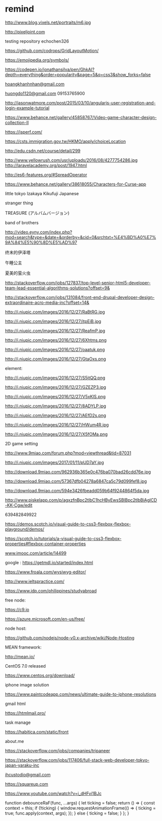 # remind

http://www.blog.vixels.net/portraits/m6.jpg

http://pixeljoint.com

testing repository  echochen326

https://github.com/codrops/GridLayoutMotion/ 


https://emojipedia.org/symbols/

https://codepen.io/jonathansilva/pen/GhkAI?depth=everything&order=popularity&page=5&q=css3&show_forks=false

hoangkhanhnhan@gmail.com

huongdo1120@gmail.com
09153765900

http://jasonwatmore.com/post/2015/03/10/angularjs-user-registration-and-login-example-tutorial

https://www.behance.net/gallery/45858767/Video-game-character-design-collection-II

https://jsperf.com/

https://csts.immigration.gov.tw/HKMO/apply/choiceLocation

http://edu.csdn.net/course/detail/299

http://www.yellowrush.com/usr/uploads/2016/08/4277754286.jpg
http://laravelacademy.org/post/1947.html

http://es6-features.org/#SpreadOperator

https://www.behance.net/gallery/38618055/Characters-for-Curse-app

little tokyo   Izakaya Kikufuji Japanese 


stranger thing


TREASURE (アルバムバージョン)

band of brothers


http://video.eyny.com/index.php?mod=search&type=&date=&orderby=&cid=0&srchtxt=%E4%BD%A0%E7%9A%84%E5%90%8D%E5%AD%97


终末的伊泽塔

午睡公主

夏美的萤火虫

http://stackoverflow.com/jobs/127837/top-level-senior-html5-developer-team-lead-essential-algorithms-solutions?offset=9&

http://stackoverflow.com/jobs/131084/front-end-drupal-developer-design-extraordinaire-acro-media-inc?offset=14&


http://i.niupic.com/images/2016/12/27/RaBtRG.jpg

http://i.niupic.com/images/2016/12/27/itpEiB.jpg

http://i.niupic.com/images/2016/12/27/ReafmP.jpg

http://i.niupic.com/images/2016/12/27/6Xhtms.png

http://i.niupic.com/images/2016/12/27/oaatuk.png

http://i.niupic.com/images/2016/12/27/GtaOxs.png



element:

http://i.niupic.com/images/2016/12/27/S5jtQQ.png

http://i.niupic.com/images/2016/12/27/GZEZP3.jpg

http://i.niupic.com/images/2016/12/27/V5xKlS.png

http://i.niupic.com/images/2016/12/27/8ADYLP.jpg

http://i.niupic.com/images/2016/12/27/AEfD2s.png

http://i.niupic.com/images/2016/12/27/HWum4R.jpg

http://i.niupic.com/images/2016/12/27/X5fOMa.png



2D game setting

http://www.9miao.com/forum.php?mod=viewthread&tid=87031

http://i.niupic.com/images/2017/01/11/pUD7aY.jpg

http://download.9miao.com/962936b365e0c476ba070bad26cdd76e.jpg

http://download.9miao.com/57367dfb04278a6847ca5c79d099fef8.jpg

http://download.9miao.com/594e3426fbeadd059b64f9244864f5da.jpg

http://www.piskelapp.com/p/agxzfnBpc2tlbC1hcHByEwsSBlBpc2tlbBiAgICD-KK-Cgw/edit

639482849922

https://demos.scotch.io/visual-guide-to-css3-flexbox-flexbox-playground/demos/

https://scotch.io/tutorials/a-visual-guide-to-css3-flexbox-properties#flexbox-container-properties

www.imooc.com/article/14499


google :
https://getmdl.io/started/index.html

https://www.froala.com/wysiwyg-editor/

http://www.ieltspractice.com/

https://www.idp.com/philippines/studyabroad

free node:

https://c9.io

https://azure.microsoft.com/en-us/free/

node host:

https://github.com/nodejs/node-v0.x-archive/wiki/Node-Hosting

MEAN framework:

http://mean.io/

CentOS 7.0 released

https://www.centos.org/download/

iphone image solution

https://www.paintcodeapp.com/news/ultimate-guide-to-iphone-resolutions

gmail html

https://htmlmail.pro/

task manage

https://habitica.com/static/front

about.me

https://stackoverflow.com/jobs/companies/tripaneer

https://stackoverflow.com/jobs/117406/full-stack-web-developer-tokyo-japan-yaraku-inc

ihcustodio@gmail.com

https://squareup.com

https://www.youtube.com/watch?v=i_dHFvi1BJc

function debounceRaF(func, ...args) {
  let ticking = false;
  return () => {
    const context = this;
    if (!ticking) {
      window.requestAnimationFrame(() => {
        ticking = true;
        func.apply(context, args);
      });
    } else {
      ticking = false;
    }
  };
}

